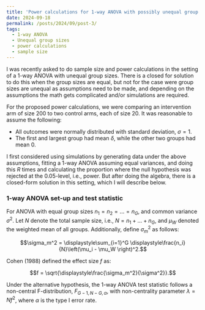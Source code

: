 ```yaml
---
title: 'Power calculations for 1-way ANOVA with possibly unequal group sizes'
date: 2024-09-18
permalink: /posts/2024/09/post-3/
tags:
  - 1-way ANOVA 
  - Unequal group sizes
  - power calculations
  - sample size
---
```


I was recently asked to do sample size and power calculations in the setting of a 1-way ANOVA with unequal group sizes. There is a closed for solution to do this when the group sizes are equal, but not for the case were group sizes are unequal as assumptions need to be made, and depending on the assumptions the math gets complicated and/or simulations are required.

For the proposed power calculations, we were comparing an intervention arm of size 200 to two control arms, each of size 20. It was reasonable to assume the following:

* All outcomes were normally distributed with standard deviation, $\sigma = 1$.
* The first and largest group had mean $\delta$, while the other two groups had mean 0.

I first considered using simulations by generating data under the above assumptions, fitting a 1-way ANOVA assuming equal variances, and doing this $R$ times and calculating the proportion where the null hypothesis was rejected at the 0.05-level, i.e., power. But after doing the algebra, there is a closed-form solution in this setting, which I will describe below.

### 1-way ANOVA set-up and test statistic

For ANOVA with equal group sizes $n_1=n_2=\dots=n_G$, and common variance $\sigma^2$. Let $N$ denote the total sample size, i.e., $N=n_1+\dots+n_G$, and $\mu_W$ denoted the weighted mean of all groups. Additionally, define $\sigma_m^2$ as follows:

$$\sigma_m^2 = \displaystyle\sum_{i=1}^G \displaystyle\frac{n_i}{N}\left(\mu_i - \mu_W \right)^2.$$ 

Cohen (1988) defined the effect size $f$ as:

$$f = \sqrt{\displaystyle\frac{\sigma_m^2}{\sigma^2}}.$$

Under the alternative hypothesis, the 1-way ANOVA test statistic follows a non-central F-distribution, $F_{G-1, N-G, \alpha}$, with non-centrality parameter $\lambda = Nf^2$, where $\alpha$ is the type I error rate. 
